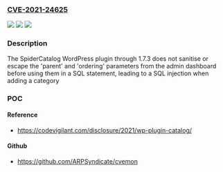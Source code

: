 ### [CVE-2021-24625](https://cve.mitre.org/cgi-bin/cvename.cgi?name=CVE-2021-24625)
![](https://img.shields.io/static/v1?label=Product&message=SpiderCatalog&color=blue)
![](https://img.shields.io/static/v1?label=Version&message=1.7.3%3C%3D%201.7.3%20&color=brighgreen)
![](https://img.shields.io/static/v1?label=Vulnerability&message=CWE-89%20SQL%20Injection&color=brighgreen)

### Description

The SpiderCatalog WordPress plugin through 1.7.3 does not sanitise or escape the 'parent' and 'ordering' parameters from the admin dashboard before using them in a SQL statement, leading to a SQL injection when adding a category

### POC

#### Reference
- https://codevigilant.com/disclosure/2021/wp-plugin-catalog/

#### Github
- https://github.com/ARPSyndicate/cvemon

